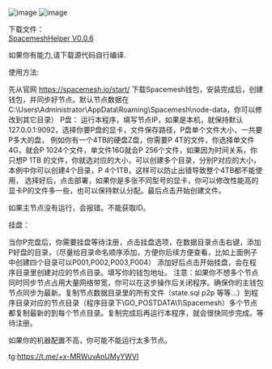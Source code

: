 ![image](https://github.com/spacementhelper/spacementhelper/assets/144666955/c2382035-b297-483b-bfe4-9593b6dc6fdb)
![image](https://github.com/spacementhelper/spacementhelper/assets/144666955/ef676a2a-5d73-4b90-9a8c-b5c851111302)


下载文件：              
[SpacemeshHelper V0.0.6](https://github.com/spacementhelper/spacementhelper/raw/main/SpacemeshHelper_V0.0.7.zip)





如果你有能力,请下载源代码自行编译.


使用方法:

先从官网 https://spacemesh.io/start/  下载Spacemesh钱包，安装完成后，创建钱包，并同步好节点。默认节点数据在C:\Users\Administrator\AppData\Roaming\Spacemesh\node-data，你可以修改到其它目录）
P盘：
运行本程序，填写节点IP，如果是本机，就保持默认127.0.0.1:9092，选择你要P盘的显卡，文件保存路径，P盘单个文件大小，一共要P多大的盘，
例如你有一个4TB的硬盘Z盘，你需要P 4T的文件，你选择单文件4G，就会P 1024个文件，单文件16G就会P 256个文件，如果因为时间关系，你只想P 1TB
的文件，你就选对应的大小，可以创建多个目录，分别P对应的大小，本例中你可以创建4个目录，P 4个1TB，这样可以防止出错导致整个4TB都不能使用，
选择好后，点击部署，如果你是多张不同型号的显卡，你可以修改性能高的显卡P的文件多一些，也可以保持默认分配。最后点击开始创建文件。

如果主节点没有运行，会报错。不能获取ID。

挂盘：

当你P完盘后，你需要挂盘等待注册，点击挂盘选项，在数据目录点击右键，添加P好盘的目录，（尽量给目录命名顺序添加，方便你后续方便查看，比如上面例子中创建四个目录可以P001,P002,P003,P004）
添加好后点击开始挂盘，会在程序目录里创建对应的节点目录。填写你的钱包地址。
注意：如果你不想多个节点同时同步节点占用大量网络带宽，你可以在这步操作后关闭程序。确保你的主钱包节点同步为最新。复制节点数据目录里的所有文件（state.sql p2p 等等...）到程序目录对应的节点目录（程序目录下\GO_POSTDATA\1\Spacemesh）多个节点都复制最新的到每个节点目录。复制完成后再运行本程序，就会很快同步完成。等待注册。

如果你的机器配置不高，你可能不能运行太多节点。





tg:https://t.me/+x-MRWuvAnUMyYWVl
